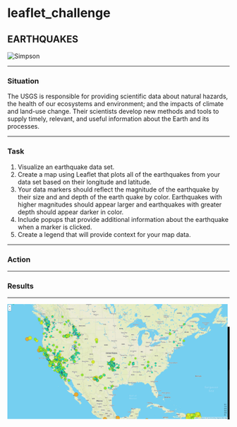 # leaflet_challenge

## EARTHQUAKES

![Simpson](https://media.giphy.com/media/xT5LMuRbEiz9ZuhMME/giphy.gif)<br>
<hr>

### Situation<br>
The USGS is responsible for providing scientific data about natural hazards, the health of our ecosystems and environment; and the impacts of climate and land-use change. Their scientists develop new methods and tools to supply timely, relevant, and useful information about the Earth and its processes.<br>
<hr>

### Task<br>
1. Visualize an earthquake data set.<br>
2. Create a map using Leaflet that plots all of the earthquakes from your data set based on their longitude and latitude.<br>
3. Your data markers should reflect the magnitude of the earthquake by their size and and depth of the earth quake by color. Earthquakes with higher magnitudes should appear larger and earthquakes with greater depth should appear darker in color.<br>
4. Include popups that provide additional information about the earthquake when a marker is clicked.<br>
5. Create a legend that will provide context for your map data.<br>

<hr>

### Action
<hr>

### Results
<hr>

![Hab's Map](https://github.com/llhabers/leaflet_challenge/blob/main/Leaflet-Step-1/Images/7-Hab_Map.png)